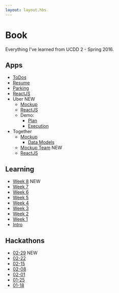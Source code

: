```yaml
---
layout: layout.hbs
---
```


# Book

Everything I've learned from UCDD 2 - Spring 2016.

## Apps
* [ToDos](apps/todos/)
* [Resume](apps/resume/)
* [Parking](apps/parking/)
 * [ReactJS](apps/parking/react)
* Uber <span class="chip red">NEW</span>
  * [Mockup](apps/uber/mockup)
  * [ReactJS](apps/uber/)
  * Demo:
    * [Plan](apps/uber/demo/plan.html)
    * [Execution](apps/uber/demo/execution.html)
* Together
  * [Mockup](apps/together/mockup)
    * [Data Models](apps/together/mockup/data.html)
  * [Mockup Team](apps/together/mockup-team) <span class="chip red">NEW</span>        
  * [ReactJS](apps/together)

## Learning
* [Week 8](learning/week8) <span class="chip red">NEW</span>
* [Week 7](learning/week7)
* [Week 6](learning/week6)
* [Week 5](learning/week5)
* [Week 4](learning/week4)
* [Week 3](learning/week3)
* [Week 2](learning/week2)
* [Week 1](learning/week1)
* [Intro](learning/intro)

## Hackathons
* [02-29](hackathons/02-29) <span class="chip red">NEW</span>
* [02-22](hackathons/02-22)
* [02-15](hackathons/02-15)
* [02-08](hackathons/02-08)
* [02-01](hackathons/02-01)
* [01-25](hackathons/01-25)
* [01-18](hackathons/01-18)
